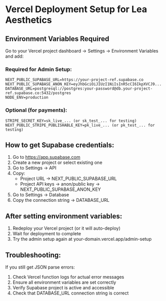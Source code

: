 # Vercel Deployment Setup for Lea Aesthetics

## Environment Variables Required

Go to your Vercel project dashboard → Settings → Environment Variables and add:

### Required for Admin Setup:
```
NEXT_PUBLIC_SUPABASE_URL=https://your-project-ref.supabase.co
NEXT_PUBLIC_SUPABASE_ANON_KEY=eyJhbGciOiJIUzI1NiIsInR5cCI6IkpXVCJ9...
DATABASE_URL=postgresql://postgres:your-password@db.your-project-ref.supabase.co:5432/postgres
NODE_ENV=production
```

### Optional (for payments):
```
STRIPE_SECRET_KEY=sk_live_... (or sk_test_... for testing)
NEXT_PUBLIC_STRIPE_PUBLISHABLE_KEY=pk_live_... (or pk_test_... for testing)
```

## How to get Supabase credentials:

1. Go to https://app.supabase.com
2. Create a new project or select existing one
3. Go to Settings → API
4. Copy:
   - Project URL → NEXT_PUBLIC_SUPABASE_URL
   - Project API keys → anon/public key → NEXT_PUBLIC_SUPABASE_ANON_KEY
5. Go to Settings → Database
6. Copy the connection string → DATABASE_URL

## After setting environment variables:

1. Redeploy your Vercel project (or it will auto-deploy)
2. Wait for deployment to complete
3. Try the admin setup again at your-domain.vercel.app/admin-setup

## Troubleshooting:

If you still get JSON parse errors:
1. Check Vercel function logs for actual error messages
2. Ensure all environment variables are set correctly
3. Verify Supabase project is active and accessible
4. Check that DATABASE_URL connection string is correct
